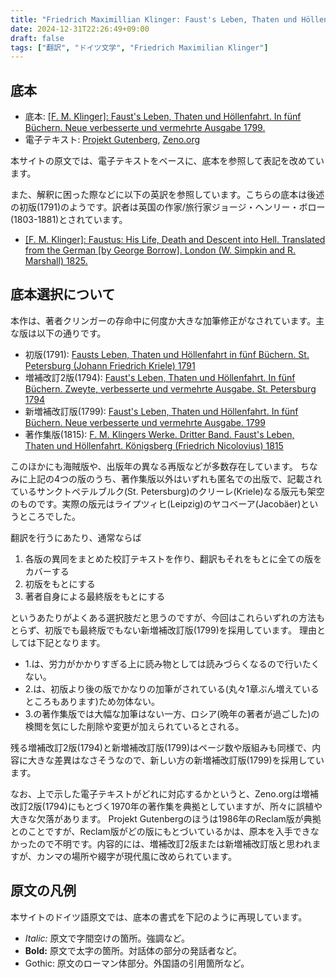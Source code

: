 ```yaml
---
title: "Friedrich Maximillian Klinger: Faust's Leben, Thaten und Höllenfahrt (1799) - 書誌情報"
date: 2024-12-31T22:26:49+09:00
draft: false
tags: ["翻訳", "ドイツ文学", "Friedrich Maximilian Klinger"]
---
```


## 底本
* 底本: [\[F. M. Klinger\]: Faust's Leben, Thaten und Höllenfahrt. In fünf Büchern. Neue verbesserte und vermehrte Ausgabe 1799.](https://books.google.co.jp/books/about/Faust_s_leben_thaten_und_h%C3%B6llenfahrt_in.html?id=BGAqAAAAMAAJ)
* 電子テキスト: [Projekt Gutenberg](https://www.projekt-gutenberg.org/klinger/fstkling/fstkling.html), [Zeno.org](http://www.zeno.org/nid/20005173043)

本サイトの原文では、電子テキストをベースに、底本を参照して表記を改めています。

また、解釈に困った際などに以下の英訳を参照しています。こちらの底本は後述の初版(1791)のようです。訳者は英国の作家/旅行家ジョージ・ヘンリー・ボロー(1803-1881)とされています。

* [\[F. M. Klinger\]: Faustus: His Life, Death and Descent into Hell. Translated from the German \[by George Borrow\]. London (W. Simpkin and R. Marshall) 1825.](https://www.google.co.jp/books/edition/Faustus_his_life_death_and_descent_into/n9kGAAAAQAAJ)

## 底本選択について
本作は、著者クリンガーの存命中に何度か大きな加筆修正がなされています。主な版は以下の通りです。

* 初版(1791): [Fausts Leben, Thaten und Höllenfahrt in fünf Büchern. St. Petersburg (Johann Friedrich Kriele) 1791](https://www.deutschestextarchiv.de/book/show/klinger_faust_1791) 
* 増補改訂2版(1794): [Faust's Leben, Thaten und Höllenfahrt. In fünf Büchern. Zweyte, verbesserte und vermehrte Ausgabe. St. Petersburg 1794](https://www.google.co.jp/books/edition/Faust_s_Leben_Thaten_und_H_llenfahrt_By/s6FgAAAAcAAJ) 
* 新増補改訂版(1799): [Faust's Leben, Thaten und Höllenfahrt. In fünf Büchern. Neue verbesserte und vermehrte Ausgabe. 1799](https://books.google.co.jp/books/about/Faust_s_leben_thaten_und_h%C3%B6llenfahrt_in.html?id=BGAqAAAAMAAJ)
* 著作集版(1815): [F. M. Klingers Werke. Dritter Band. Faust's Leben, Thaten und Höllenfahrt. Königsberg (Friedrich Nicolovius) 1815](https://www.google.co.jp/books/edition/F_M_Klingers_Werke/_lBjAAAAcAAJ)

このほかにも海賊版や、出版年の異なる再版などが多数存在しています。
ちなみに上記の4つの版のうち、著作集版以外はいずれも匿名での出版で、記載されているサンクトペテルブルク(St. Petersburg)のクリーレ(Kriele)なる版元も架空のものです。実際の版元はライプツィヒ(Leipzig)のヤコベーア(Jacobäer)というところでした。

翻訳を行うにあたり、通常ならば

1. 各版の異同をまとめた校訂テキストを作り、翻訳もそれをもとに全ての版をカバーする
2. 初版をもとにする
3. 著者自身による最終版をもとにする

というあたりがよくある選択肢だと思うのですが、今回はこれらいずれの方法もとらず、初版でも最終版でもない新増補改訂版(1799)を採用しています。
理由としては下記となります。

- 1.は、労力がかかりすぎる上に読み物としては読みづらくなるので行いたくない。
- 2.は、初版より後の版でかなりの加筆がされている(丸々1章ぶん増えているところもあります)ため勿体ない。
- 3.の著作集版では大幅な加筆はない一方、ロシア(晩年の著者が過ごした)の検閲を気にした削除や変更が加えられているとされる。

残る増補改訂2版(1794)と新増補改訂版(1799)はページ数や版組みも同様で、内容に大きな差異はなさそうなので、新しい方の新増補改訂版(1799)を採用しています。

なお、上で示した電子テキストがどれに対応するかというと、Zeno.orgは増補改訂2版(1794)にもとづく1970年の著作集を典拠としていますが、所々に誤植や大きな欠落があります。
Projekt Gutenbergのほうは1986年のReclam版が典拠とのことですが、Reclam版がどの版にもとづいているかは、原本を入手できなかったので不明です。内容的には、増補改訂2版または新増補改訂版と思われますが、カンマの場所や綴字が現代風に改められています。

## 原文の凡例
本サイトのドイツ語原文では、底本の書式を下記のように再現しています。

- *Italic:* 原文で字間空けの箇所。強調など。
- **Bold:** 原文で太字の箇所。対話体の部分の発話者など。
- <span class="gothic">Gothic:</span> 原文のローマン体部分。外国語の引用箇所など。